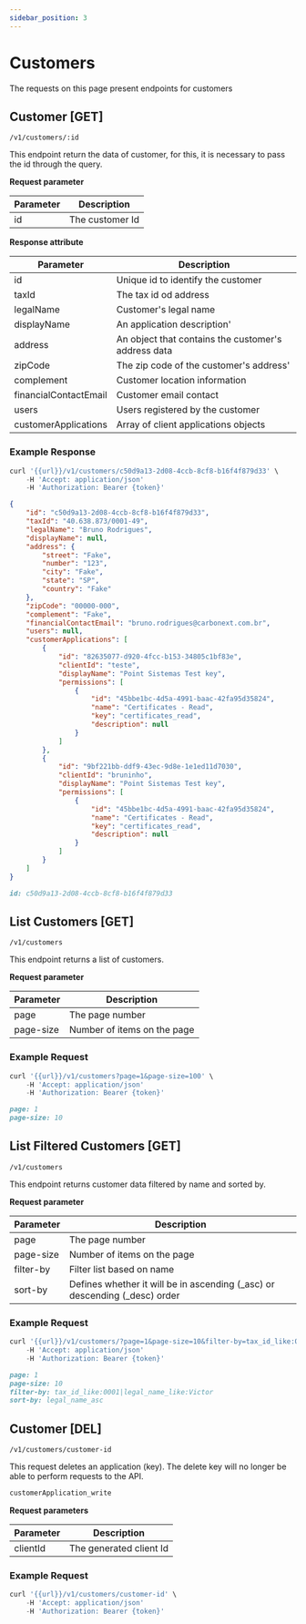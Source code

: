 ```yaml
---
sidebar_position: 3
---
```


# Customers

The requests on this page present endpoints for customers

## Customer [GET]

`/v1/customers/:id`

This endpoint return the data of customer, for this, it is necessary to pass the id through the query.

**Request parameter**

Parameter   | Description
--------- | ------
id | The customer Id

**Response attribute**

Parameter   | Description
--------- | ------
id | Unique id to identify the customer
taxId | The tax id od address
legalName | Customer's legal name
displayName | An application description'
address | An object that contains the customer's address data
zipCode | The zip code of the customer's address'
complement | Customer location information
financialContactEmail | Customer email contact
users | Users registered by the customer
customerApplications | Array of client applications objects

### Example Response

```javascript
curl '{{url}}/v1/customers/c50d9a13-2d08-4ccb-8cf8-b16f4f879d33' \
    -H 'Accept: application/json'
    -H 'Authorization: Bearer {token}'
```

```json
{
    "id": "c50d9a13-2d08-4ccb-8cf8-b16f4f879d33",
    "taxId": "40.638.873/0001-49",
    "legalName": "Bruno Rodrigues",
    "displayName": null,
    "address": {
        "street": "Fake",
        "number": "123",
        "city": "Fake",
        "state": "SP",
        "country": "Fake"
    },
    "zipCode": "00000-000",
    "complement": "Fake",
    "financialContactEmail": "bruno.rodrigues@carbonext.com.br",
    "users": null,
    "customerApplications": [
        {
            "id": "82635077-d920-4fcc-b153-34805c1bf83e",
            "clientId": "teste",
            "displayName": "Point Sistemas Test key",
            "permissions": [
                {
                    "id": "45bbe1bc-4d5a-4991-baac-42fa95d35824",
                    "name": "Certificates - Read",
                    "key": "certificates_read",
                    "description": null
                }
            ]
        },
        {
            "id": "9bf221bb-ddf9-43ec-9d8e-1e1ed11d7030",
            "clientId": "bruninho",
            "displayName": "Point Sistemas Test key",
            "permissions": [
                {
                    "id": "45bbe1bc-4d5a-4991-baac-42fa95d35824",
                    "name": "Certificates - Read",
                    "key": "certificates_read",
                    "description": null
                }
            ]
        }
    ]
}
```

```md title="PATH VARIABLES"
id: c50d9a13-2d08-4ccb-8cf8-b16f4f879d33
```

## List Customers [GET]

`/v1/customers`

This endpoint returns a list of customers.

**Request parameter**

Parameter   | Description
--------- | ------
page | The page number
page-size | Number of items on the page

### Example Request

```javascript
curl '{{url}}/v1/customers?page=1&page-size=100' \
    -H 'Accept: application/json'
    -H 'Authorization: Bearer {token}'
```

<!-- ### Example Response

```json
{
    "id": "PENDENTE",
}
``` -->

```md title="PATH VARIABLES"
page: 1
page-size: 10
```

## List Filtered Customers [GET]

`/v1/customers`

This endpoint returns customer data filtered by name and sorted by.

**Request parameter**

Parameter   | Description
--------- | ------
page | The page number
page-size | Number of items on the page
filter-by | Filter list based on name
sort-by | Defines whether it will be in ascending (_asc) or descending (_desc) order

### Example Request

```javascript
curl '{{url}}/v1/customers/?page=1&page-size=10&filter-by=tax_id_like:0001|legal_name_like:Victor&sort-by=legal_name_asc' \
    -H 'Accept: application/json'
    -H 'Authorization: Bearer {token}'
```

<!-- ### Example Response

```json
{
    "id": "PENDENTE",
}
``` -->

```md title="PATH VARIABLES"
page: 1
page-size: 10
filter-by: tax_id_like:0001|legal_name_like:Victor
sort-by: legal_name_asc
```

## Customer [DEL]

`/v1/customers/customer-id`

This request deletes an application (key). The delete key will no longer be able to perform requests to the API.

```md title="Required permissions"
customerApplication_write
```

**Request parameters**

Parameter   | Description
--------- | ------
clientId | The generated client Id

### Example Request

```javascript
curl '{{url}}/v1/customers/customer-id' \
    -H 'Accept: application/json'
    -H 'Authorization: Bearer {token}'
```
